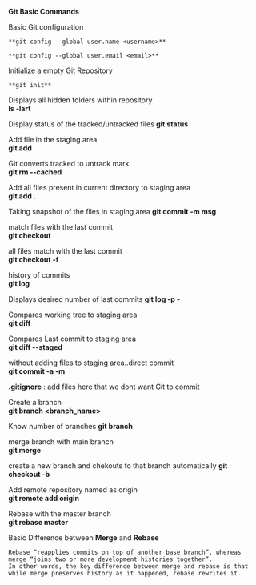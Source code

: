 **Git Basic Commands**

Basic Git configuration

    **git config --global user.name <username>**
  
    **git config --global user.email <email>**

  
Initialize a empty Git Repository
  
    **git init** 

Displays all hidden folders within repository  
    **ls -lart** 

Display status of the tracked/untracked files
    **git status** 

Add file in the staging area  
    **git add <FILE>** 

Git converts tracked to untrack mark  
    **git rm --cached <FILE>** 
  
Add all files present in current directory to staging area  
    **git add .** 

Taking snapshot of the files in staging area
    **git commit -m msg** 
  
match files with the last commit  
    **git checkout <FILE>** 

all files match with the last commit  
    **git checkout -f** 

history of commits  
    **git log** 
  
Displays desired number of last commits
    **git log -p -<number>** 
  
Compares working tree to staging area  
    **git diff**
  
Compares Last commit to staging area  
    **git diff --staged** 
  
without adding files to staging area..direct commit  
    **git commit -a -m <msg>** 

**.gitignore** : add files here that we dont want Git to commit
  
Create a branch  
    **git branch <branch_name>**

Know number of branches
    **git branch**
  
merge branch with main branch  
    **git merge <branchname>** 
  
create a new branch and chekouts to that branch automatically 
    **git checkout -b <newbranchname>**

Add remote repository named as origin  
    **git remote add origin <url>** 

Rebase with the master branch   
    **git rebase master**  
  
 Basic Difference between **Merge** and **Rebase**
  
    Rebase “reapplies commits on top of another base branch”, whereas merge “joins two or more development histories together”. 
    In other words, the key difference between merge and rebase is that while merge preserves history as it happened, rebase rewrites it.

